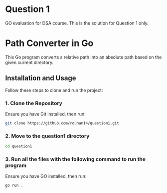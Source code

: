 # Question 1
GO evaluation for DSA course. This is the solution for Question 1 only.

# Path Converter in Go

This Go program converts a relative path into an absolute path based on the given current directory.

## Installation and Usage

Follow these steps to clone and run the project:

### 1. Clone the Repository
Ensure you have Git installed, then run:

```sh
git clone https://github.com/rouhan14/question1.git

```

### 2. Move to the question1 directory

```sh
cd question1

```

### 3. Run all the files with the following command to run the program
Ensure you have GO installed, then run:

```sh
go run .

```
